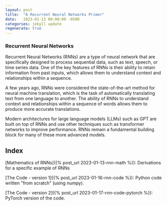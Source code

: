 ```yaml
---
layout: post
title:  "A Recurrent Neural Networks Primer"
date:   2023-01-13 00:00:00 -0500
categories: jekyll update
regenerate: true
---
```



### Recurrent Neural Networks

Recurrent Neural Networks (RNNs) are a type of neural network that are specifically designed to process sequential data, such as text, speech, or time series data. One of the key features of RNNs is their ability to retain information from past inputs, which allows them to understand context and relationships within a sequence.

A few years ago, RNNs were considered the state-of-the-art method for neural machine translation, which is the task of automatically translating text from one language to another. The ability of RNNs to understand context and relationships within a sequence of words allows them to produce more accurate translations.

Modern architectures for large language models (LLMs) such as GPT are built on top of RNNs and use other techniques such as transformer networks to improve performance. RNNs remain a fundamental building block for many of these more advanced models.

## Index

[Mathematics of RNNs]({% post_url 2023-01-13-rnn-math %}): Derivations for a specific example of RNNs

[The Code - version 1]({% post_url 2023-01-16-rnn-code %}): Python code written "from scratch" (using numpy).

[The Code - version 2]({% post_url 2023-01-17-rnn-code-pytorch %}): PyTorch version of the code.
